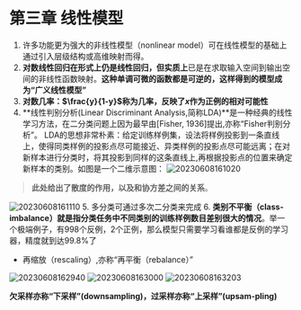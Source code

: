 # 第三章 线性模型

1. 许多功能更为强大的非线性模型（nonlinear model）可在线性模型的基础上通过引入层级结构或高维映射而得。
2. **对数线性回归在形式上仍是线性回归，但实质上**已是在求取输入空间到输出空间的非线性函数映射。**这种单调可微的函数都是可逆的，这样得到的模型成为“广义线性模型”**
3. **对数几率：$\frac{y}{1-y}$称为几率，反映了$x$作为正例的相对可能性**
4. **线性判别分析(Linear Discriminant Analysis,简称LDA)**是一种经典的线性学习方法，在二分类问题上因为最早由[Fisher, 1936]提出,亦称“Fisher判别分析”。
   LDA的思想非常朴素：给定训练样例集，设法将样例投影到一条直线上，使得同类样例的投影点尽可能接近、异类样例的投影点尽可能远离；在对新样本进行分类时，将其投影到同样的这条直线上,再根据投影点的位置来确定新样本的类别。如图是一个二维示意图：
![20230608161020](https://cdn.jsdelivr.net/gh/Corner430/Picture1/images/20230608161020.png)

> **此处给出了散度的作用，以及和协方差之间的关系**。

![20230608161110](https://cdn.jsdelivr.net/gh/Corner430/Picture1/images/20230608161110.png)
5. 多分类可通过多次二分类来完成
6. **类别不平衡（class-imbalance）就是指分类任务中不同类别的训练样例数目差别很大的情况**。举一个极端例子，有998个反例，2个正例，那么模型只需要学习看谁都是反例的学习器，精度就到达99.8%了
- 再缩放（rescaling）,亦称“再平衡（rebalance）”

![20230608162940](https://cdn.jsdelivr.net/gh/Corner430/Picture1/images/20230608162940.png)
![20230608163000](https://cdn.jsdelivr.net/gh/Corner430/Picture1/images/20230608163000.png)
![20230608163203](https://cdn.jsdelivr.net/gh/Corner430/Picture1/images/20230608163203.png)

**欠采样亦称“下采样”(downsampling)，过采样亦称“上采样”(upsam-pling)**